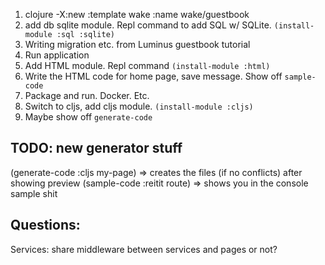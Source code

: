 
1. clojure -X:new :template wake :name wake/guestbook
2. add db sqlite module. Repl command to add SQL w/ SQLite. `(install-module :sql :sqlite)`
3. Writing migration etc. from Luminus guestbook tutorial
4. Run application
5. Add HTML module. Repl command `(install-module :html)` 
6. Write the HTML code for home page, save message. Show off `sample-code`
7. Package and run. Docker. Etc.
8. Switch to cljs, add cljs module. `(install-module :cljs)`
9. Maybe show off `generate-code`

## TODO: new generator stuff
(generate-code :cljs my-page) => creates the files (if no conflicts) after showing preview
(sample-code :reitit route) => shows you in the console sample shit

## Questions:
Services: share middleware between services and pages or not?